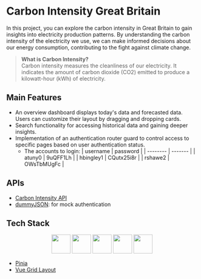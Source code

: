 # Carbon Intensity Great Britain

In this project, you can explore the carbon intensity in Great Britain to gain insights into electricity production patterns. By understanding the carbon intensity of the electricity we use, we can make informed decisions about our energy consumption, contributing to the fight against climate change.

> <b>What is Carbon Intensity?</b><br>
> Carbon intensity measures the cleanliness of our electricity. It indicates the amount of carbon dioxide (CO2) emitted to produce a kilowatt-hour (kWh) of electricity.

## Main Features
- An overview dashboard displays today's data and forecasted data. Users can customize their layout by dragging and dropping cards.
- Search functionality for accessing historical data and gaining deeper insights.
- Implementation of an authentication router guard to control access to specific pages based on user authentication status.
  - The accounts to login:
    | username    | password |
    | -------- | ------- |
    | atuny0  | 9uQFF1Lh    |
    | hbingley1 | CQutx25i8r     |
    | rshawe2    | OWsTbMUgFc    |

## APIs
- [Carbon Intensity API](https://carbon-intensity.github.io/api-definitions/?javascript#carbon-intensity-api-v2-0-0)
- [dummyJSON](https://dummyjson.com/): for mock authentication
          
## Tech Stack
<div align="center">
  <img src="https://cdn.jsdelivr.net/gh/devicons/devicon@latest/icons/vuejs/vuejs-original.svg" width="50" />
  <img src="https://cdn.jsdelivr.net/gh/devicons/devicon@latest/icons/nuxtjs/nuxtjs-original-wordmark.svg" width="50" />
  <img src="https://cdn.jsdelivr.net/gh/devicons/devicon@latest/icons/typescript/typescript-original.svg" width="50" />
  <img src="https://cdn.jsdelivr.net/gh/devicons/devicon@latest/icons/tailwindcss/tailwindcss-original.svg" width="50" />
  <img src="https://cdn.jsdelivr.net/gh/devicons/devicon@latest/icons/d3js/d3js-original.svg" width="50" />         
</div>

- [Pinia](https://pinia.vuejs.org/)
- [Vue Grid Layout](https://jbaysolutions.github.io/vue-grid-layout/)